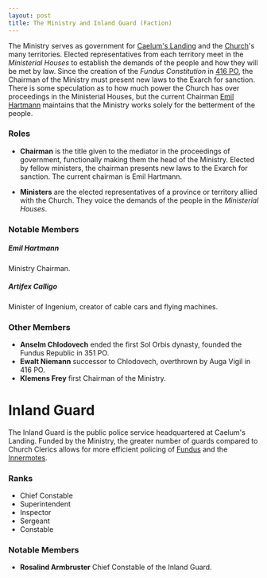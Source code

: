 ```yaml
---
layout: post
title: The Ministry and Inland Guard (Faction)
---
```


The Ministry serves as government for [Caelum's Landing](profundus#caelums-landing) and the [Church](church-of-caelum)'s many territories. Elected representatives from each territory meet in the *Ministerial Houses* to establish the demands of the people and how they will be met by law. Since the creation of the *Fundus Constitution* in [416 PO](timeline#416-po), the Chairman of the Ministry must present new laws to the Exarch for sanction. There is some speculation as to how much power the Church has over proceedings in the Ministerial Houses, but the current Chairman [Emil Hartmann](#emil-hartmann) maintains that the Ministry works solely for the betterment of the people.

### Roles

- **Chairman** is the title given to the mediator in the proceedings of government, functionally making them the head of the Ministry. Elected by fellow ministers, the chairman presents new laws to the Exarch for sanction. The current chairman is Emil Hartmann.

- **Ministers** are the elected representatives of a province or territory allied with the Church. They voice the demands of the people in the *Ministerial Houses*.

### Notable Members

##### **Emil Hartmann**

Ministry Chairman.

##### **Artifex Calligo**

Minister of Ingenium, creator of cable cars and flying machines.

### Other Members

- **Anselm Chlodovech** ended the first Sol Orbis dynasty, founded the Fundus Republic in 351 PO.
- **Ewalt Niemann** successor to Chlodovech, overthrown by Auga Vigil in 416 PO.
- **Klemens Frey** first Chairman of the Ministry.

# Inland Guard

The Inland Guard is the public police service headquartered at Caelum's Landing. Funded by the Ministry, the greater number of guards compared to Church Clerics allows for more efficient policing of [Fundus](profundus#fundus) and the [Innermotes](profundus#the-innermotes).

### Ranks

- Chief Constable
- Superintendent
- Inspector
- Sergeant
- Constable

### Notable Members

- **Rosalind Armbruster** Chief Constable of the Inland Guard.

